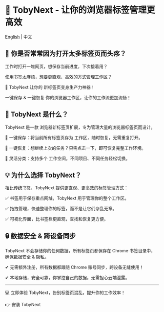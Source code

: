 # 📌 TobyNext - 让你的浏览器标签管理更高效

[English](./README.md) | 中文

## 🌟 你是否常常因为打开太多标签页而头疼？

工作时打开一堆网页，想保存当前进度，下次接着用？

使用书签太麻烦，想要更直观、高效的方式管理工作区？

🚀 TobyNext 让你的 新标签页变身生产力神器！

一键保存 & 一键恢复 你的浏览器工作区，让你的工作流更加流畅！

## 🎯 TobyNext 是什么？
TobyNext 是一款 浏览器新标签页扩展，专为管理大量的浏览器标签页而设计。

💾 一键保存：将当前所有标签页存为 工作区，随时恢复，无需重复打开。

🔄 一键恢复：想继续上次的任务？只需点击一下，即可恢复完整工作环境。

📂 灵活分类：支持多个 工作空间，不同项目、不同任务轻松切换。

## 💡 为什么选择 TobyNext？
相比传统书签，TobyNext 提供更直观、更高效的标签管理方式：

✅ 书签用于保存重点网址，TobyNext 用于管理你的整个工作区。

✅ 拖拽管理，快速整理你的标签，而不是让它们杂乱无章。

✅ 可视化界面，比书签栏更直观，查找和恢复更方便。

## 🔒 数据安全 & 跨设备同步
TobyNext 不会存储你的任何数据，所有标签页都保存在 Chrome 书签目录中，确保数据安全 & 隐私。

✔ 无需额外注册，所有数据都跟随 Chrome 账号同步，跨设备无缝使用！

✔ 本地存储，安全可靠，你掌控自己的数据，无需担心云端泄露。

---

💻 立即体验 TobyNext，告别标签页混乱，提升你的工作效率！

👉 安装 TobyNext
